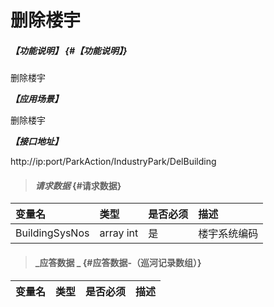 # 删除楼宇

##### _【功能说明】_ {#【功能说明】}

删除楼宇

_**【应用场景】**_


删除楼宇

_**【接口地址】**_

http://ip:port/ParkAction/IndustryPark/DelBuilding


> #### _请求数据_ {#请求数据}

| 变量名 | 类型 | 是否必须 | 描述 |
| :--- | :--- | :--- | :--- |
| BuildingSysNos | array int | 是 | 楼宇系统编码 |



> #### _应答数据 _ {#应答数据-（巡河记录数组）}

| 变量名 | 类型 | 是否必须 | 描述 |
| :--- | :--- | :--- | :--- |



